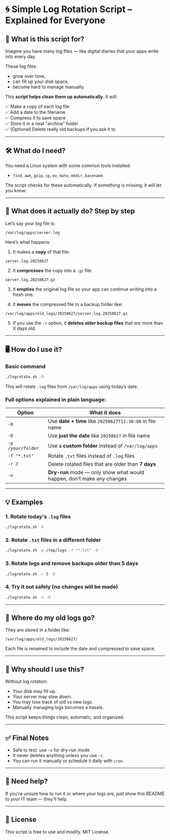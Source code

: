 # 🌀 Simple Log Rotation Script – Explained for Everyone

## 🧠 What is this script for?

Imagine you have many log files — like digital diaries that your apps write into every day.

These log files:

- grow over time,
- can fill up your disk space,
- become hard to manage manually.

This **script helps clean them up automatically**. It will:

✅ Make a copy of each log file  
✅ Add a date to the filename  
✅ Compress it to save space  
✅ Store it in a neat "archive" folder  
✅ (Optional) Delete really old backups if you ask it to

---

## 🛠️ What do I need?

You need a Linux system with some common tools installed:

- `find`, `awk`, `gzip`, `cp`, `mv`, `date`, `mkdir`, `basename`

The script checks for these automatically. If something is missing, it will let you know.

---

## 📝 What does it actually do? Step by step

Let’s say your log file is:

```
/var/log/apps/server.log
```

Here’s what happens:

1. It makes a **copy** of that file:

```
server.log.20250627
```

2. It **compresses** the copy into a `.gz` file:

```
server.log.20250627.gz
```

3. It **empties** the original log file so your app can continue writing into a fresh one.

4. It **moves** the compressed file to a backup folder like:

```
/var/log/apps/old_logs/20250627/server.log.20250627.gz
```

5. If you use the `-r` option, it **deletes older backup files** that are more than X days old.

---

## 🖥️ How do I use it?

### Basic command

```bash
./logrotate.sh -D
```

This will rotate `.log` files from `/var/log/apps` using today’s date.

### Full options explained in plain language:

| Option              | What it does                                                             |
|---------------------|--------------------------------------------------------------------------|
| `-H`                | Use **date + time** like `20250627T12:30:00` in file name                |
| `-D`                | Use **just the date** like `20250627` in file name                       |
| `-p /your/folder`   | Use a **custom folder** instead of `/var/log/apps`                       |
| `-f "*.txt"`        | Rotate `.txt` files instead of `.log` files                              |
| `-r 7`              | Delete rotated files that are older than **7 days**                      |
| `-n`                | **Dry-run** mode — only show what would happen, don’t make any changes   |

---

## 💡 Examples

### 1. Rotate today's `.log` files

```bash
./logrotate.sh -D
```

### 2. Rotate `.txt` files in a different folder

```bash
./logrotate.sh -p /tmp/logs -f "*.txt" -D
```

### 3. Rotate logs and remove backups older than 5 days

```bash
./logrotate.sh -r 5 -D
```

### 4. Try it out safely (no changes will be made)

```bash
./logrotate.sh -n -D
```

---

## 📂 Where do my old logs go?

They are stored in a folder like:

```
/var/log/apps/old_logs/20250627/
```

Each file is renamed to include the date and compressed to save space.

---

## 🧽 Why should I use this?

Without log rotation:

- Your disk may fill up.
- Your server may slow down.
- You may lose track of old vs new logs.
- Manually managing logs becomes a hassle.

This script keeps things clean, automatic, and organized.

---

## ✅ Final Notes

- Safe to test: use `-n` for dry-run mode.
- It never deletes anything unless you use `-r`.
- You can run it manually or schedule it daily with `cron`.

---

## 💬 Need help?

If you're unsure how to run it or where your logs are, just show this README to your IT team — they'll help.

---

## 🪪 License

This script is free to use and modify. MIT License.
